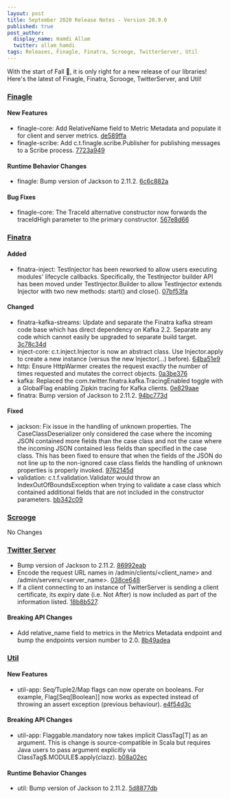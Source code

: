 ```yaml
---
layout: post
title: September 2020 Release Notes - Version 20.9.0
published: true
post_author:
  display_name: Hamdi Allam
  twitter: allam_hamdi
tags: Releases, Finagle, Finatra, Scrooge, TwitterServer, Util
---
```


With the start of Fall 🍁, it is only right for a new release of our libraries! Here's the latest of Finagle, Finatra, Scrooge, TwitterServer, and Util!

### [Finagle](https://github.com/twitter/finagle/)

#### New Features

-   finagle-core: Add RelativeName field to Metric Metadata and populate it for
    client and server metrics. [de589ffa](https://github.com/twitter/finagle/commit/de589ffad1e51174f96a31e6a58d4123725b5f1c)
-   finagle-scribe: Add c.t.finagle.scribe.Publisher for publishing messages to a
    Scribe process. [7723a949](https://github.com/twitter/finagle/commit/7723a949eae3efa0d9a256a816712716e4f10ce5)

#### Runtime Behavior Changes

-   finagle: Bump version of Jackson to 2.11.2. [6c6c882a](https://github.com/twitter/finagle/commit/6c6c882a2044f752d3462fb619372060b3a92d8b)

#### Bug Fixes

-   finagle-core: The TraceId alternative constructor now forwards the traceIdHigh parameter to
    the primary constructor. [567e8d66](https://github.com/twitter/finagle/commit/567e8d66d5659feb876e3e96c4f2e7d257edc971)

### [Finatra](https://github.com/twitter/finatra/)

#### Added

-   finatra-inject: TestInjector has been reworked to allow users executing modules' lifecycle
    callbacks. Specifically, the TestInjector builder API has been moved under TestInjector.Builder
    to allow TestInjector extends Injector with two new methods: start() and close().
    [07bf53fa](https://github.com/twitter/finatra/commit/07bf53face428674b6d6fab97d81ebddaf14396a)

#### Changed

-   finatra-kafka-streams: Update and separate the Finatra kafka stream code base which has direct
    dependency on Kafka 2.2. Separate any code which cannot easily be upgraded to separate build
    target. [3c78c34d](https://github.com/twitter/finatra/commit/3c78c34df0c55f3b5dec9717d54749a3f5dc751e)
-   inject-core: c.t.inject.Injector is now an abstract class. Use Injector.apply to create
    a new instance (versus the new Injector(...) before). [64ba51e9](https://github.com/twitter/finatra/commit/64ba51e97a64f866d951b7e11afc03c5f6a0597b)
-   http: Ensure HttpWarmer creates the request exactly the number of times requested and
    mutates the correct objects. [0a3be376](https://github.com/twitter/finatra/commit/0a3be37679922dd7234c6cf5297170da87ca4063)
-   kafka: Replaced the com.twitter.finatra.kafka.TracingEnabled toggle with a GlobalFlag enabling
    Zipkin tracing for Kafka clients. [0e829aae](https://github.com/twitter/finatra/commit/0e829aae6326ed6a05582d069033094c62714e3f)
-   finatra: Bump version of Jackson to 2.11.2. [94bc773d](https://github.com/twitter/finatra/commit/94bc773dd2377d02f7c7b71b2581828aa336b55d)

#### Fixed

-   jackson: Fix issue in the handling of unknown properties. The CaseClassDeserializer only
    considered the case where the incoming JSON contained more fields than the case class and
    not the case where the incoming JSON contained less fields than specified in the case class.
    This has been fixed to ensure that when the fields of the JSON do not line up to the
    non-ignored case class fields the handling of unknown properties is properly invoked.
    [9762145d](https://github.com/twitter/finatra/commit/9762145d00cc679cd80d036d3465b63675f998d8)
-   validation: c.t.f.validation.Validator would throw an IndexOutOfBoundsException when
    trying to validate a case class which contained additional fields that are not included in the
    constructor parameters. [bb342c09](https://github.com/twitter/finatra/commit/bb342c096dfbf0d5de5e9c5b416d65177b37ca8b)

### [Scrooge](https://github.com/twitter/scrooge/)

No Changes

### [Twitter Server](https://github.com/twitter/twitter-server/)

-   Bump version of Jackson to 2.11.2. [86992eab](https://github.com/twitter/twitter-server/commit/86992eabf5197bed91bb0ebd277f66b39094f89b)
-   Encode the request URL names in /admin/clients/&lt;client\_name&gt; and /admin/servers/&lt;server\_name&gt;.
    [038ce648](https://github.com/twitter/twitter-server/commit/038ce6482d4b3bdd951dfb39abdd40039d87650a)
-   If a client connecting to an instance of TwitterServer is sending a client certificate,
    its expiry date (i.e. Not After) is now included as part of the information listed.
    [18b8b527](https://github.com/twitter/twitter-server/commit/18b8b5276ab9b6d6787fc7a6eb074ba41d20853d).

#### Breaking API Changes

-   Add relative\_name field to metrics in the Metrics Metadata endpoint and bump the
    endpoints version number to 2.0. [8b49adea](https://github.com/twitter/twitter-server/commit/8b49adea5ff2ddd05f45c4565877679f1b21d79f)


### [Util](https://github.com/twitter/util/)

#### New Features

-   util-app: Seq/Tuple2/Map flags can now operate on booleans. For example,
    Flag\[Seq\[Boolean\]\] now works as expected instead of throwing an assert exception (previous
    behaviour). [e4f54d3c](https://github.com/twitter/util/commit/e4f54d3c18b0ddc864a36b90ecbcbd7f1ed6b846)

#### Breaking API Changes

-   util-app: Flaggable.mandatory now takes implicit ClassTag\[T\] as an argument. This is change is
    source-compatible in Scala but requires Java users to pass argument explicitly via
    ClassTag\$.MODULE\$.apply(clazz). [b08a02ec](https://github.com/twitter/util/commit/b08a02ec68ca2e987ecec0cb5f7b177d9dccb831)

#### Runtime Behavior Changes

-   util: Bump version of Jackson to 2.11.2. [5d8877db](https://github.com/twitter/util/commit/5d8877dba7cdf278c105ab4747c7886d633dc38b)
